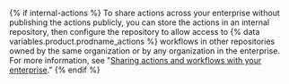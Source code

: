 {% if internal-actions %}
To share actions across your enterprise without publishing the actions publicly, you can store the actions in an internal repository, then configure the repository to allow access to {% data variables.product.prodname_actions %} workflows in other repositories owned by the same organization or by any organization in the enterprise. For more information, see "[Sharing actions and workflows with your enterprise](/actions/creating-actions/sharing-actions-and-workflows-with-your-enterprise)."
{% endif %}
